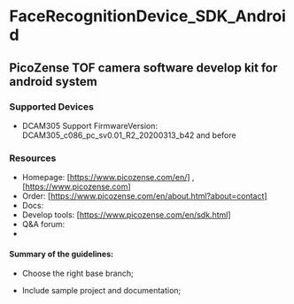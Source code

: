 # FaceRecognitionDevice_SDK_Android

## PicoZense TOF camera software develop kit for android system

### Supported Devices

- DCAM305
Support FirmwareVersion: DCAM305_c086_pc_sv0.01_R2_20200313_b42 and before

### Resources

- Homepage: [https://www.picozense.com/en/] , [https://www.picozense.com]
- Order: [https://www.picozense.com/en/about.html?about=contact]
- Docs:
- Develop tools: [https://www.picozense.com/en/sdk.html]
- Q&A forum: 
- 

#### Summary of the guidelines:

- Choose the right base branch;

- Include sample project and documentation;